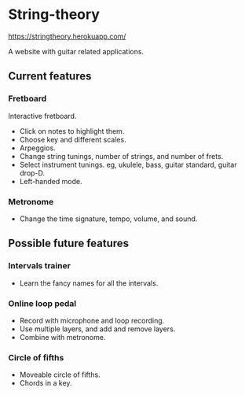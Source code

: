 # String-theory
https://stringtheory.herokuapp.com/

A website with guitar related applications.

## Current features

### Fretboard
Interactive fretboard.
- Click on notes to highlight them.
- Choose key and different scales.
- Arpeggios.
- Change string tunings, number of strings, and number of frets.
- Select instrument tunings. eg, ukulele, bass, guitar standard, guitar drop-D.
- Left-handed mode.

### Metronome
- Change the time signature, tempo, volume, and sound.

## Possible future features

### Intervals trainer
- Learn the fancy names for all the intervals.

### Online loop pedal
- Record with microphone and loop recording.
- Use multiple layers, and add and remove layers.
- Combine with metronome.

### Circle of fifths
- Moveable circle of fifths.
- Chords in a key.
